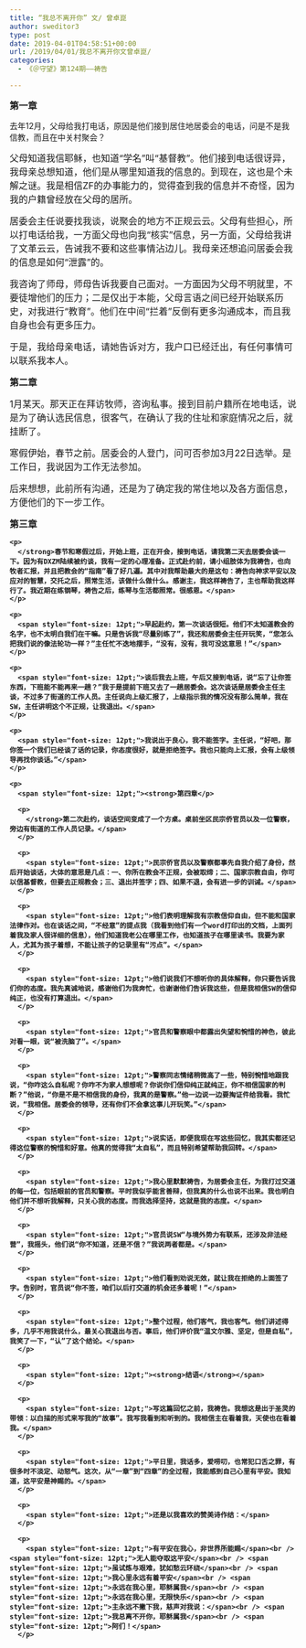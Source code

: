 ```yaml
---
title: “我总不离开你” 文/ 曾卓崑
author: sweditor3
type: post
date: 2019-04-01T04:58:51+00:00
url: /2019/04/01/我总不离开你文曾卓崑/
categories:
  - 《＠守望》第124期——祷告

---
```

<p style="text-align: justify;">
  <span style="font-size: 12pt;"><strong>第一章</p> 
  
  <p>
    </strong>去年12月，父母给我打电话，原因是他们接到居住地居委会的电话，问是不是我信教，而且在中关村聚会？</span>
  </p>
  
  <p>
    <span style="font-size: 12pt;">父母知道我信耶稣，也知道“学名”叫“基督教”。他们接到电话很讶异，我母亲总想知道，他们是从哪里知道我的信息的。到现在，这也是个未解之谜。我是相信ZF的办事能力的，觉得查到我的信息并不奇怪，因为我的户籍曾经放在父母的居所。</span>
  </p>
  
  <p>
    <span style="font-size: 12pt;">居委会主任说要找我谈，说聚会的地方不正规云云。父母有些担心，所以打电话给我，一方面父母也向我“核实”信息，另一方面，父母给我讲了文革云云，告诫我不要和这些事情沾边儿。我母亲还想追问居委会我的信息是如何“泄露”的。</span>
  </p>
  
  <p>
    <span style="font-size: 12pt;">我咨询了师母，师母告诉我要自己面对。一方面因为父母不明就里，不要徒增他们的压力；二是仅出于本能，父母言语之间已经开始联系历史，对我进行“教育”。他们在中间“拦着”反倒有更多沟通成本，而且我自身也会有更多压力。</span>
  </p>
  
  <p>
    <span style="font-size: 12pt;">于是，我给母亲电话，请她告诉对方，我户口已经迁出，有任何事情可以联系我本人。</span>
  </p>
  
  <p>
    <span style="font-size: 12pt;"><strong>第二章</strong></span>
  </p>
  
  <p>
    <span style="font-size: 12pt;">1月某天。那天正在拜访牧师，咨询私事。接到目前户籍所在地电话，说是为了确认选民信息，很客气，在确认了我的住址和家庭情况之后，就挂断了。</span>
  </p>
  
  <p>
    <span style="font-size: 12pt;">寒假伊始，春节之前。居委会的人登门，问可否参加3月22日选举。是工作日，我说因为工作无法参加。</span>
  </p>
  
  <p>
    <span style="font-size: 12pt;">后来想想，此前所有沟通，还是为了确定我的常住地以及各方面信息，方便他们的下一步工作。</span>
  </p>
  
  <p>
    <span style="font-size: 12pt;"><strong>第三章</p> 
    
    <p>
      </strong>春节和寒假过后，开始上班，正在开会，接到电话，请我第二天去居委会谈一下。因为有DXZM陆续被约谈，我有一定的心理准备。正式赴约前，请小组肢体为我祷告，也向牧者汇报，并且把教会的“指南”看了好几遍。其中对我帮助最大的是这句：祷告向神求平安以及应对的智慧，交托之后，照常生活，该做什么做什么。感谢主，我这样祷告了，主也帮助我这样行了。我近期在练钢琴，祷告之后，练琴与生活都照常。很感恩。</span>
    </p>
    
    <p>
      <span style="font-size: 12pt;">早起赴约，第一次谈话很短。他们不太知道教会的名字，也不太明白我们在干嘛。只是告诉我“尽量别练了”，我还和居委会主任开玩笑，“您怎么把我们说的像法轮功一样？”主任忙不迭地摆手，“没有，没有，我可没这意思！”</span>
    </p>
    
    <p>
      <span style="font-size: 12pt;">谈后我去上班，午后又接到电话，说“忘了让你签东西，下班能不能再来一趟？”我于是提前下班又去了一趟居委会。这次谈话是居委会主任主谈，不过多了街道的工作人员。主任说向上级汇报了，上级指示我的情况没有那么简单，我在SW，主任讲明这个不正规，让我退出。</span>
    </p>
    
    <p>
      <span style="font-size: 12pt;">我说出于良心，我不能签字。主任说，“好吧，那你签一个我们已经谈了话的记录，你态度很好，就是拒绝签字。我也只能向上汇报，会有上级领导再找你谈话。”</span>
    </p>
    
    <p>
      <span style="font-size: 12pt;"><strong>第四章</p> 
      
      <p>
        </strong>第二次赴约，谈话空间变成了一个方桌。桌前坐区民宗侨官员以及一位警察，旁边有街道的工作人员记录。</span>
      </p>
      
      <p>
        <span style="font-size: 12pt;">民宗侨官员以及警察都事先自我介绍了身份，然后开始谈话，大体的意思是几点：一、你所在教会不正规，会被取缔；二、国家宗教自由，你可以信基督教，但要去正规教会；三、退出并签字；四、如果不退，会有进一步的训诫。</span>
      </p>
      
      <p>
        <span style="font-size: 12pt;">他们表明理解我有宗教信仰自由，但不能和国家法律作对。也在谈话之间，“不经意”的提点我（我看到他们有一个word打印出的文档，上面列着我及家人很详细的信息），他们知道我老公在哪里工作，也知道孩子在哪里读书。我要为家人，尤其为孩子着想，不能让孩子的记录里有“污点”。</span>
      </p>
      
      <p>
        <span style="font-size: 12pt;">他们说我们不想听你的具体解释，你只要告诉我们你的态度。我先真诚地说，感谢他们为我奔忙，也谢谢他们告诉我这些，但是我相信SW的信仰纯正，也没有打算退出。</span>
      </p>
      
      <p>
        <span style="font-size: 12pt;">官员和警察眼中都露出失望和惋惜的神色，彼此对看一眼，说“被洗脑了”。</span>
      </p>
      
      <p>
        <span style="font-size: 12pt;">警察同志情绪稍微高了一些，特别惋惜地跟我说，“你咋这么自私呢？你咋不为家人想想呢？你说你们信仰纯正就纯正，你不相信国家的判断？”他说，“你是不是不相信我的身份，我真的是警察。”他一边说一边要掏证件给我看。我忙说，“我相信。居委会的领导，还有你们不会拿这事儿开玩笑。”</span>
      </p>
      
      <p>
        <span style="font-size: 12pt;">说实话，即便我现在写这些回忆，我其实都还记得这位警察的惋惜和好意。他真的觉得我“太自私”，而且特别希望帮助我回转。</span>
      </p>
      
      <p>
        <span style="font-size: 12pt;">我心里默默祷告，为居委会主任，为我打过交道的每一位，包括眼前的官员和警察。平时我似乎能言善辩，但我真的什么也说不出来。我也明白他们并不想听我解释，只关心我的态度。而我选择坚持，这就是我的态度。</span>
      </p>
      
      <p>
        <span style="font-size: 12pt;">官员说SW“与境外势力有联系，还涉及非法经营”，我摇头，他们说“你不知道，还是不信？”我说两者都是。</span>
      </p>
      
      <p>
        <span style="font-size: 12pt;">他们看到劝说无效，就让我在拒绝的上面签了字。告别时，官员说“你不签，咱们以后打交道的机会还多着呢！”</span>
      </p>
      
      <p>
        <span style="font-size: 12pt;">整个过程，他们客气，我也客气。他们讲述得多，几乎不用我说什么，最关心我退出与否。事后，他们评价我“温文尔雅、坚定，但是自私”，我笑了一下，“认”了这个结论。</span>
      </p>
      
      <p>
        <span style="font-size: 12pt;"><strong>结语</strong></span>
      </p>
      
      <p>
        <span style="font-size: 12pt;">写这篇回忆之前，我祷告。我想这是出于圣灵的带领：以白描的形式来写我的“故事”。我写我看到和听到的。我相信主在看着我，天使也在看着我。</span>
      </p>
      
      <p>
        <span style="font-size: 12pt;">平日里，我话多，爱唠叨，也常犯口舌之罪，有很多时不淡定、动怒气。这次，从“一章”到“四章”的全过程，我能感到自己心里有平安。我知道，这平安是神赐的。</span>
      </p>
      
      <p>
        <span style="font-size: 12pt;">还是以我喜欢的赞美诗作结：</span>
      </p>
      
      <p>
        <span style="font-size: 12pt;">有平安在我心，非世界所能赐</span><br /> <span style="font-size: 12pt;">无人能夺取这平安</span><br /> <span style="font-size: 12pt;">虽试炼与艰难，犹如愁云环绕</span><br /> <span style="font-size: 12pt;">我心里永远有着平安</span><br /> <span style="font-size: 12pt;">永远在我心里，耶稣属我</span><br /> <span style="font-size: 12pt;">永远在我心里，无限快乐</span><br /> <span style="font-size: 12pt;">主永远不撇下我，慈声对我说：</span><br /> <span style="font-size: 12pt;">我总离不开你，耶稣属我</span><br /> <span style="font-size: 12pt;">阿们！</span>
      </p>